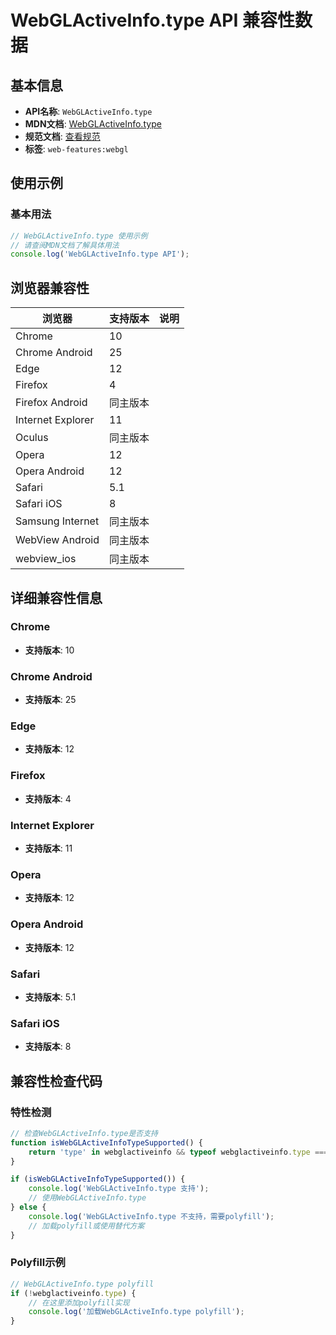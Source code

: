 # WebGLActiveInfo.type API 兼容性数据

## 基本信息

- **API名称**: `WebGLActiveInfo.type`
- **MDN文档**: [WebGLActiveInfo.type](https://developer.mozilla.org/docs/Web/API/WebGLActiveInfo/type)
- **规范文档**: [查看规范](https://registry.khronos.org/webgl/specs/latest/1.0/#DOM-WebGLActiveInfo-type)
- **标签**: `web-features:webgl`

## 使用示例

### 基本用法

```javascript
// WebGLActiveInfo.type 使用示例
// 请查阅MDN文档了解具体用法
console.log('WebGLActiveInfo.type API');
```

## 浏览器兼容性

| 浏览器 | 支持版本 | 说明 |
|--------|----------|------|
| Chrome | 10 |  |
| Chrome Android | 25 |  |
| Edge | 12 |  |
| Firefox | 4 |  |
| Firefox Android | 同主版本 |  |
| Internet Explorer | 11 |  |
| Oculus | 同主版本 |  |
| Opera | 12 |  |
| Opera Android | 12 |  |
| Safari | 5.1 |  |
| Safari iOS | 8 |  |
| Samsung Internet | 同主版本 |  |
| WebView Android | 同主版本 |  |
| webview_ios | 同主版本 |  |

## 详细兼容性信息

### Chrome

- **支持版本**: 10

### Chrome Android

- **支持版本**: 25

### Edge

- **支持版本**: 12

### Firefox

- **支持版本**: 4

### Internet Explorer

- **支持版本**: 11

### Opera

- **支持版本**: 12

### Opera Android

- **支持版本**: 12

### Safari

- **支持版本**: 5.1

### Safari iOS

- **支持版本**: 8

## 兼容性检查代码

### 特性检测

```javascript
// 检查WebGLActiveInfo.type是否支持
function isWebGLActiveInfoTypeSupported() {
    return 'type' in webglactiveinfo && typeof webglactiveinfo.type === 'function';
}

if (isWebGLActiveInfoTypeSupported()) {
    console.log('WebGLActiveInfo.type 支持');
    // 使用WebGLActiveInfo.type
} else {
    console.log('WebGLActiveInfo.type 不支持，需要polyfill');
    // 加载polyfill或使用替代方案
}
```

### Polyfill示例

```javascript
// WebGLActiveInfo.type polyfill
if (!webglactiveinfo.type) {
    // 在这里添加polyfill实现
    console.log('加载WebGLActiveInfo.type polyfill');
}
```

